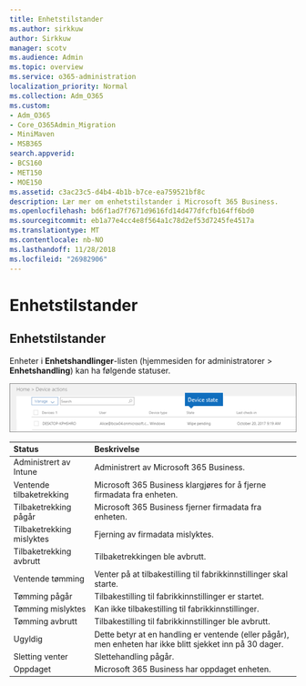 ```yaml
---
title: Enhetstilstander
ms.author: sirkkuw
author: Sirkkuw
manager: scotv
ms.audience: Admin
ms.topic: overview
ms.service: o365-administration
localization_priority: Normal
ms.collection: Adm_O365
ms.custom:
- Adm_O365
- Core_O365Admin_Migration
- MiniMaven
- MSB365
search.appverid:
- BCS160
- MET150
- MOE150
ms.assetid: c3ac23c5-d4b4-4b1b-b7ce-ea759521bf8c
description: Lær mer om enhetstilstander i Microsoft 365 Business.
ms.openlocfilehash: bd6f1ad7f7671d9616fd14d477dfcfb164ff6bd0
ms.sourcegitcommit: eb1a77e4cc4e8f564a1c78d2ef53d7245fe4517a
ms.translationtype: MT
ms.contentlocale: nb-NO
ms.lasthandoff: 11/28/2018
ms.locfileid: "26982906"
---
```

# <a name="device-states"></a>Enhetstilstander

## <a name="device-states"></a>Enhetstilstander

Enheter i **Enhetshandlinger**-listen (hjemmesiden for administratorer \> **Enhetshandling**) kan ha følgende statuser.
  
![In the Device actions list, you can see the Devices states.](media/a621c47e-45d9-4e1a-beb9-c03254d40c1d.png)
  
|**Status**|**Beskrivelse**|
|:-----|:-----|
|Administrert av Intune  <br/> |Administrert av Microsoft 365 Business.  <br/> |
|Ventende tilbaketrekking  <br/> |Microsoft 365 Business klargjøres for å fjerne firmadata fra enheten.  <br/> |
|Tilbaketrekking pågår  <br/> |Microsoft 365 Business fjerner firmadata fra enheten.  <br/> |
|Tilbaketrekking mislyktes  <br/> | Fjerning av firmadata mislyktes.  <br/> |
|Tilbaketrekking avbrutt  <br/> |Tilbaketrekkingen ble avbrutt.  <br/> |
|Ventende tømming  <br/> |Venter på at tilbakestilling til fabrikkinnstillinger skal starte.  <br/> |
|Tømming pågår  <br/> |Tilbakestilling til fabrikkinnstillinger er startet.  <br/> |
|Tømming mislyktes  <br/> |Kan ikke tilbakestilling til fabrikkinnstillinger.  <br/> |
|Tømming avbrutt  <br/> |Tilbakestilling til fabrikkinnstillinger ble avbrutt.  <br/> |
|Ugyldig  <br/> |Dette betyr at en handling er ventende (eller pågår), men enheten har ikke blitt sjekket inn på 30 dager.  <br/> |
|Sletting venter  <br/> |Slettehandling pågår.  <br/> |
|Oppdaget  <br/> |Microsoft 365 Business har oppdaget enheten.  <br/> |
   
